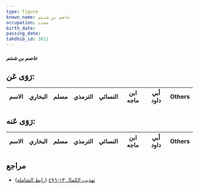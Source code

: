 ```yaml
---
type: figure
known_name: عاصم بن شنتم
occupation: محدث
birth_date:
passing_date:
tahdhib_id: 3011
---
```

##### عاصم بن شنتم

## رَوَى عَن:
| الاسم | البخاري | مسلم | الترمذي | النسائي | ابن ماجه | أبي داود | Others |
| ----- | ------- | ---- | ------- | ------- | -------- | -------- | ------ |
## رَوَى عَنه:
| الاسم | البخاري | مسلم | الترمذي | النسائي | ابن ماجه | أبي داود | Others |
| ----- | ------- | ---- | ------- | ------- | -------- | -------- | ------ |
## مراجع
- [تهذيب الكمال ١٣-٤٩٦](obsidian://open?vault=Tahdhib-al-Kamal&file=Figures/٣٠١١-عاصم%20بن%20شنتم) ([رابط الشاملة](https://shamela.ws/book/3722/6877))